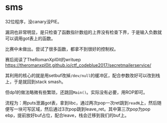 # sms

32位程序，没canary没PIE。

漏洞也非常明显，是只检查了函数指针数组的上界没有检查下界，于是输入负数就可以调用got表上的函数。

比赛中未做出。尝试了很多函数，都拿不到很好的控制权。

赛后阅读了TheRomanXpl0it的writuep <https://theromanxpl0it.github.io/ctf_codeblue2017/secretmailerservice/>

其利用的核心的就是用setbuf改掉`/dev/null`的缓冲区，配合参数改好可以改到栈上，于是就回到stack smash。

但dp1的做法略微有些繁琐，还跳回`Main()`。实际没有必要，用ROP即可。

流程为：用puts泄漏got表，拿到libc，通过两次pop一次ret跳到`readN`上，然后随便写一块可写区域，然后通过3次pop跳到leave_ret。其中第三次pop为pop ebp，提前放好buf占位，配合leave，栈会迁移到我们的buf上。

